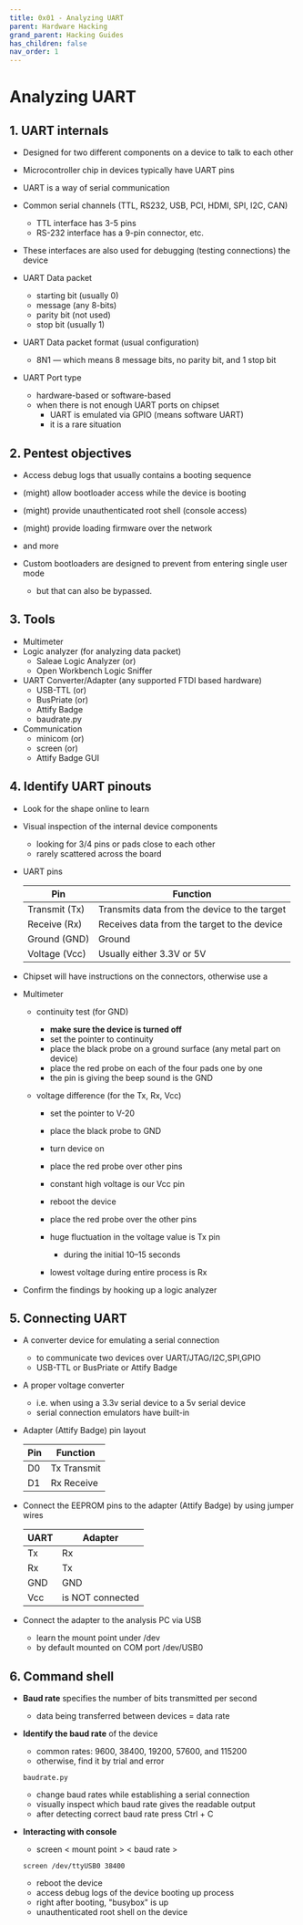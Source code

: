 ```yaml
---
title: 0x01 - Analyzing UART
parent: Hardware Hacking
grand_parent: Hacking Guides
has_children: false
nav_order: 1
---
```


# Analyzing UART

## 1. UART internals

* Designed for two different components on a device to talk to each other 
* Microcontroller chip in devices typically have UART pins
* UART is a way of serial communication 
* Common serial channels (TTL, RS232, USB, PCI, HDMI, SPI, I2C, CAN)
  * TTL interface has 3-5 pins
  * RS-232 interface has a 9-pin connector, etc.
* These interfaces are also used for debugging (testing connections) the device

* UART Data packet
  * starting bit (usually 0)
  * message (any 8-bits)
  * parity bit (not used)
  * stop bit (usually 1)

* UART Data packet format (usual configuration)
  * 8N1 — which means 8 message bits, no parity bit, and 1 stop bit 

* UART Port type 
  * hardware-based or software-based
  * when there is not enough UART ports on chipset
    * UART is emulated via GPIO (means software UART)
    * it is a rare situation
      
## 2. Pentest objectives
* Access debug logs that usually contains a booting sequence
* (might) allow bootloader access while the device is booting
* (might) provide unauthenticated root shell (console access)
* (might) provide loading firmware over the network
* and more

* Custom bootloaders are designed to prevent from entering single user mode
  * but that can also be bypassed.
    
## 3. Tools
* Multimeter
* Logic analyzer (for analyzing data packet)
  * Saleae Logic Analyzer (or)
  * Open Workbench Logic Sniffer
* UART Converter/Adapter (any supported FTDI based hardware)
  * USB-TTL (or)
  * BusPriate (or)
  * Attify Badge
  * baudrate.py
* Communication
  * minicom (or)
  * screen (or)
  * Attify Badge GUI
    
## 4. Identify UART pinouts
* Look for the shape online to learn
* Visual inspection of the internal device components
  * looking for 3/4 pins or pads close to each other
  * rarely scattered across the board
* UART pins

  Pin | Function
  -----|--------
  Transmit (Tx) | Transmits data from the device to the target
  Receive  (Rx) | Receives data from the target to the device
  Ground  (GND) | Ground
  Voltage (Vcc) | Usually either 3.3V or 5V

* Chipset will have instructions on the connectors, otherwise use a
* Multimeter
  * continuity test (for GND)
    * **make sure the device is turned off**
    * set the pointer to continuity
    * place the black probe on a ground surface (any metal part on device)
    * place the red probe on each of the four pads one by one
    * the pin is giving the beep sound is the GND

  * voltage difference (for the Tx, Rx, Vcc)
    * set the pointer to V-20
    * place the black probe to GND
    * turn device on
    * place the red probe over other pins
    * constant high voltage is our Vcc pin

    * reboot the device
    * place the red probe over the other pins
    * huge fluctuation in the voltage value is Tx pin
      * during the initial 10–15 seconds 
    * lowest voltage during entire process is Rx

* Confirm the findings by hooking up a logic analyzer
  
## 5. Connecting UART
* A converter device for emulating a serial connection 
  * to communicate two devices over UART/JTAG/I2C,SPI,GPIO
  * USB-TTL or BusPriate or Attify Badge
* A proper voltage converter 
  * i.e. when using a 3.3v serial device to a 5v serial device
  * serial connection emulators have built-in

* Adapter (Attify Badge) pin layout
  
  Pin|Function
  ---|---
  D0 | Tx Transmit
  D1 | Rx Receive

* Connect the EEPROM pins to the adapter (Attify Badge) by using jumper wires

  UART | Adapter
  -----|--------
  Tx | Rx
  Rx | Tx
  GND | GND
  Vcc | is NOT connected

* Connect the adapter to the analysis PC via USB
  * learn the mount point under /dev
  * by default mounted on COM port /dev/USB0
  
## 6. Command shell
* **Baud rate** specifies the number of bits transmitted per second
  * data being transferred between devices = data rate

* **Identify the baud rate** of the device
  * common rates: 9600, 38400, 19200, 57600, and 115200
  * otherwise, find it by trial and error
  
  `baudrate.py`
    * change baud rates while establishing a serial connection
    * visually inspect which baud rate gives the readable output
    * after detecting correct baud rate press Ctrl + C

* **Interacting with console**
  * screen < mount point > < baud rate >
  
  `screen /dev/ttyUSB0 38400`
  
  * reboot the device
  * access debug logs of the device booting up process
  * right after booting, "busybox" is up
  * unauthenticated root shell on the device

